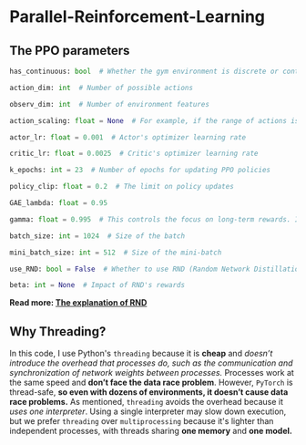 # Parallel-Reinforcement-Learning

## The PPO parameters
```python
has_continuous: bool  # Whether the gym environment is discrete or continuous

action_dim: int  # Number of possible actions

observ_dim: int  # Number of environment features

action_scaling: float = None  # For example, if the range of actions is from -2 to 2, but our network outputs actions in the range of -1 to 1, we multiply the actions by action_scaling.

actor_lr: float = 0.001  # Actor's optimizer learning rate

critic_lr: float = 0.0025  # Critic's optimizer learning rate

k_epochs: int = 23  # Number of epochs for updating PPO policies

policy_clip: float = 0.2  # The limit on policy updates

GAE_lambda: float = 0.95

gamma: float = 0.995  # This controls the focus on long-term rewards. If it's lower, the agent focuses on short-term rewards, and if it's higher, the agent focuses on long-term rewards. Typically between 0.9 and 0.999.

batch_size: int = 1024  # Size of the batch

mini_batch_size: int = 512  # Size of the mini-batch

use_RND: bool = False  # Whether to use RND (Random Network Distillation)

beta: int = None  # Impact of RND's rewards
```

**Read more: [The explanation of RND](https://openai.com/index/reinforcement-learning-with-prediction-based-rewards/#main)**

## Why Threading?
In this code, I use Python's `threading` because it is **cheap** and *doesn’t introduce the overhead that processes do, such as the communication and synchronization of network weights between processes.* Processes work at the same speed and **don’t face the data race problem**. However, `PyTorch` is thread-safe, **so even with dozens of environments, it doesn’t cause data race problems.** As mentioned, `threading` avoids the overhead because it *uses one interpreter*. Using a single interpreter may slow down execution, but we prefer `threading` over `multiprocessing` because it's lighter than independent processes, with threads sharing **one memory** and **one model.**